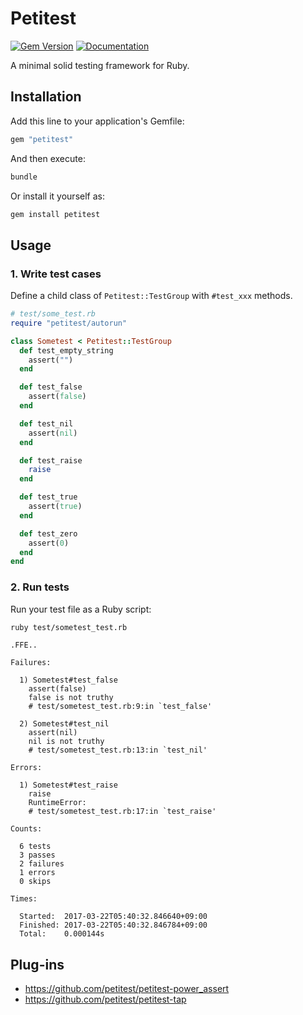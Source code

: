 # Petitest

[![Gem Version](https://badge.fury.io/rb/petitest.svg)](https://rubygems.org/gems/petitest)
[![Documentation](http://img.shields.io/badge/docs-rdoc.info-blue.svg)](http://www.rubydoc.info/github/petitest/petitest)

A minimal solid testing framework for Ruby.

## Installation

Add this line to your application's Gemfile:

```ruby
gem "petitest"
```

And then execute:

```bash
bundle
```

Or install it yourself as:

```bash
gem install petitest
```

## Usage

### 1. Write test cases

Define a child class of `Petitest::TestGroup` with `#test_xxx` methods.

```ruby
# test/some_test.rb
require "petitest/autorun"

class Sometest < Petitest::TestGroup
  def test_empty_string
    assert("")
  end

  def test_false
    assert(false)
  end

  def test_nil
    assert(nil)
  end

  def test_raise
    raise
  end

  def test_true
    assert(true)
  end

  def test_zero
    assert(0)
  end
end
```

### 2. Run tests

Run your test file as a Ruby script:

```bash
ruby test/sometest_test.rb
```

```
.FFE..

Failures:

  1) Sometest#test_false
    assert(false)
    false is not truthy
    # test/sometest_test.rb:9:in `test_false'

  2) Sometest#test_nil
    assert(nil)
    nil is not truthy
    # test/sometest_test.rb:13:in `test_nil'

Errors:

  1) Sometest#test_raise
    raise
    RuntimeError:
    # test/sometest_test.rb:17:in `test_raise'

Counts:

  6 tests
  3 passes
  2 failures
  1 errors
  0 skips

Times:

  Started:  2017-03-22T05:40:32.846640+09:00
  Finished: 2017-03-22T05:40:32.846784+09:00
  Total:    0.000144s
```

## Plug-ins

- https://github.com/petitest/petitest-power_assert
- https://github.com/petitest/petitest-tap
